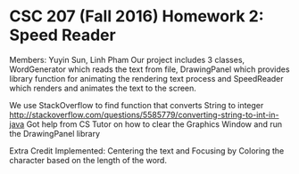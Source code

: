 # CSC 207 (Fall 2016) Homework 2: Speed Reader

Members: Yuyin Sun, Linh Pham
Our project includes 3 classes, WordGenerator which reads the text from file, DrawingPanel which 
provides library function for animating the rendering text process and SpeedReader which 
renders and animates the text to the screen.

We use StackOverflow to find function that converts String to integer
http://stackoverflow.com/questions/5585779/converting-string-to-int-in-java 
Got help from CS Tutor on how to clear the Graphics Window and run the DrawingPanel library

Extra Credit Implemented: Centering the text and Focusing by Coloring the character based on the
length of the word.
